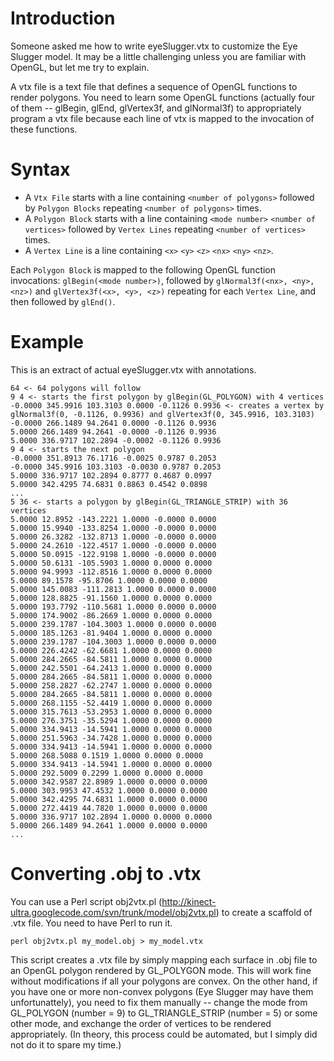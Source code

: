 # Introduction #

Someone asked me how to write eyeSlugger.vtx to customize the Eye Slugger model. It may be a little challenging unless you are familiar with OpenGL, but let me try to explain.

A vtx file is a text file that defines a sequence of OpenGL functions to render polygons. You need to learn some OpenGL functions (actually four of them -- glBegin, glEnd, glVertex3f, and glNormal3f) to appropriately program a vtx file because each line of vtx is mapped to the invocation of these functions.

# Syntax #

  * A `Vtx File` starts with a line containing `<number of polygons>` followed by `Polygon Blocks` repeating `<number of polygons>` times.
  * A `Polygon Block` starts with a line containing `<mode number>` `<number of vertices>` followed by `Vertex Lines` repeating `<number of vertices>` times.
  * A `Vertex Line` is a line containing `<x>` `<y>` `<z>` `<nx>` `<ny>` `<nz>`.

Each `Polygon Block` is mapped to the following OpenGL function invocations: `glBegin(<mode number>)`, followed by `glNormal3f(<nx>, <ny>, <nz>)` and `glVertex3f(<x>, <y>, <z>)` repeating for each `Vertex Line`, and then followed by `glEnd()`.

# Example #

This is an extract of actual eyeSlugger.vtx with annotations.

```
64 <- 64 polygons will follow
9 4 <- starts the first polygon by glBegin(GL_POLYGON) with 4 vertices
-0.0000 345.9916 103.3103 0.0000 -0.1126 0.9936 <- creates a vertex by glNormal3f(0, -0.1126, 0.9936) and glVertex3f(0, 345.9916, 103.3103)
-0.0000 266.1489 94.2641 0.0000 -0.1126 0.9936
5.0000 266.1489 94.2641 -0.0000 -0.1126 0.9936
5.0000 336.9717 102.2894 -0.0002 -0.1126 0.9936
9 4 <- starts the next polygon
-0.0000 351.8913 76.1716 -0.0025 0.9787 0.2053
-0.0000 345.9916 103.3103 -0.0030 0.9787 0.2053
5.0000 336.9717 102.2894 0.8777 0.4687 0.0997
5.0000 342.4295 74.6831 0.8863 0.4542 0.0898
...
5 36 <- starts a polygon by glBegin(GL_TRIANGLE_STRIP) with 36 vertices
5.0000 12.8952 -143.2221 1.0000 -0.0000 0.0000
5.0000 15.9940 -133.8254 1.0000 -0.0000 0.0000
5.0000 26.3282 -132.8713 1.0000 -0.0000 0.0000
5.0000 24.2610 -122.4517 1.0000 -0.0000 0.0000
5.0000 50.0915 -122.9198 1.0000 -0.0000 0.0000
5.0000 50.6131 -105.5903 1.0000 0.0000 0.0000
5.0000 94.9993 -112.8516 1.0000 0.0000 0.0000
5.0000 89.1578 -95.8706 1.0000 0.0000 0.0000
5.0000 145.0083 -111.2813 1.0000 0.0000 0.0000
5.0000 128.8825 -91.1560 1.0000 0.0000 0.0000
5.0000 193.7792 -110.5681 1.0000 0.0000 0.0000
5.0000 174.9002 -86.2669 1.0000 0.0000 0.0000
5.0000 239.1787 -104.3003 1.0000 0.0000 0.0000
5.0000 185.1263 -81.9404 1.0000 0.0000 0.0000
5.0000 239.1787 -104.3003 1.0000 0.0000 0.0000
5.0000 226.4242 -62.6681 1.0000 0.0000 0.0000
5.0000 284.2665 -84.5811 1.0000 0.0000 0.0000
5.0000 242.5501 -64.2413 1.0000 0.0000 0.0000
5.0000 284.2665 -84.5811 1.0000 0.0000 0.0000
5.0000 258.2827 -62.2747 1.0000 0.0000 0.0000
5.0000 284.2665 -84.5811 1.0000 0.0000 0.0000
5.0000 268.1155 -52.4419 1.0000 0.0000 0.0000
5.0000 315.7613 -53.2953 1.0000 0.0000 0.0000
5.0000 276.3751 -35.5294 1.0000 0.0000 0.0000
5.0000 334.9413 -14.5941 1.0000 0.0000 0.0000
5.0000 251.5963 -34.7428 1.0000 0.0000 0.0000
5.0000 334.9413 -14.5941 1.0000 0.0000 0.0000
5.0000 268.5088 0.1519 1.0000 0.0000 0.0000
5.0000 334.9413 -14.5941 1.0000 0.0000 0.0000
5.0000 292.5009 0.2299 1.0000 0.0000 0.0000
5.0000 342.9587 22.8989 1.0000 0.0000 0.0000
5.0000 303.9953 47.4532 1.0000 0.0000 0.0000
5.0000 342.4295 74.6831 1.0000 0.0000 0.0000
5.0000 272.4419 44.7820 1.0000 0.0000 0.0000
5.0000 336.9717 102.2894 1.0000 0.0000 0.0000
5.0000 266.1489 94.2641 1.0000 0.0000 0.0000
...
```

# Converting .obj to .vtx #

You can use a Perl script obj2vtx.pl (http://kinect-ultra.googlecode.com/svn/trunk/model/obj2vtx.pl) to create a scaffold of .vtx file. You need to have Perl to run it.

`perl obj2vtx.pl my_model.obj > my_model.vtx`

This script creates a .vtx file by simply mapping each surface in .obj file to an OpenGL polygon rendered by GL\_POLYGON mode. This will work fine without modifications if all your polygons are convex. On the other hand, if you have one or more non-convex polygons (Eye Slugger may have them unfortunattely), you need to fix them manually -- change the mode from GL\_POLYGON (number = 9) to GL\_TRIANGLE\_STRIP (number = 5) or some other mode, and exchange the order of vertices to be rendered appropriately. (In theory, this process could be automated, but I simply did not do it to spare my time.)
